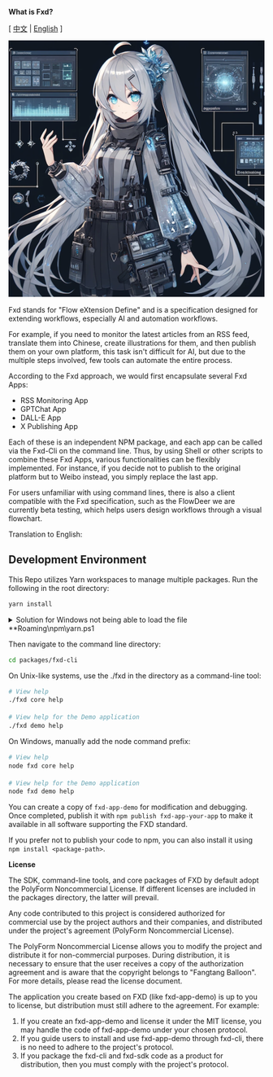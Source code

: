 **What is Fxd?**

[ [中文](./README.zh-cn.md) | [English](./README.md) ]

![](images/20240414114221.png)

Fxd stands for "Flow eXtension Define" and is a specification designed for extending workflows, especially AI and automation workflows.

For example, if you need to monitor the latest articles from an RSS feed, translate them into Chinese, create illustrations for them, and then publish them on your own platform, this task isn't difficult for AI, but due to the multiple steps involved, few tools can automate the entire process.

According to the Fxd approach, we would first encapsulate several Fxd Apps:

- RSS Monitoring App
- GPTChat App
- DALL-E App
- X Publishing App

Each of these is an independent NPM package, and each app can be called via the Fxd-Cli on the command line. Thus, by using Shell or other scripts to combine these Fxd Apps, various functionalities can be flexibly implemented. For instance, if you decide not to publish to the original platform but to Weibo instead, you simply replace the last app.

For users unfamiliar with using command lines, there is also a client compatible with the Fxd specification, such as the FlowDeer we are currently beta testing, which helps users design workflows through a visual flowchart.

Translation to English:

Development Environment
------

This Repo utilizes Yarn workspaces to manage multiple packages. Run the following in the root directory:

```bash
yarn install
```
<details>
<summary>Solution for Windows not being able to load the file **Roaming\npm\yarn.ps1</summary>
This error is due to policy restrictions. Please follow these steps to resolve it:

1. Search for Powershell, right-click and run as administrator.
1. Enter `Set-ExecutionPolicy RemoteSigned` then choose Y.
1. Close PowerShell and rerun the yarn command.
</details>


Then navigate to the command line directory:
```bash
cd packages/fxd-cli
```

On Unix-like systems, use the ./fxd in the directory as a command-line tool:

```bash
# View help
./fxd core help

# View help for the Demo application
./fxd demo help
```
On Windows, manually add the node command prefix:

```bash
# View help
node fxd core help

# View help for the Demo application
node fxd demo help
```

You can create a copy of `fxd-app-demo` for modification and debugging. Once completed, publish it with `npm publish fxd-app-your-app` to make it available in all software supporting the FXD standard.

If you prefer not to publish your code to npm, you can also install it using `npm install <package-path>`.

**License**

The SDK, command-line tools, and core packages of FXD by default adopt the PolyForm Noncommercial License. If different licenses are included in the packages directory, the latter will prevail.

Any code contributed to this project is considered authorized for commercial use by the project authors and their companies, and distributed under the project's agreement (PolyForm Noncommercial License).

The PolyForm Noncommercial License allows you to modify the project and distribute it for non-commercial purposes. During distribution, it is necessary to ensure that the user receives a copy of the authorization agreement and is aware that the copyright belongs to "Fangtang Balloon". For more details, please read the license document.

The application you create based on FXD (like fxd-app-demo) is up to you to license, but distribution must still adhere to the agreement. For example:

1. If you create an fxd-app-demo and license it under the MIT license, you may handle the code of fxd-app-demo under your chosen protocol.
2. If you guide users to install and use fxd-app-demo through fxd-cli, there is no need to adhere to the project's protocol.
3. If you package the fxd-cli and fxd-sdk code as a product for distribution, then you must comply with the project's protocol.